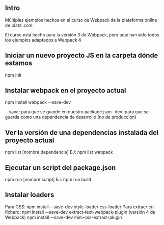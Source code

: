Intro
-----
Múltiples ejemplos hechos en el curso de Webpack de la plataforma online de platzi.com

El curso está hecho para la versión 3 de Webpack, pero aquí han sido todos los ejemplos adaptados a Webpack 4

Iniciar un nuevo proyecto JS en la carpeta dónde estamos
--------------------------------------------------------
npm init

Instalar webpack en el proyecto actual
--------------------------------------
npm install webpack --save-dev

--save: para que se guarde en nuestro package.json
-dev: para que se guarde como una dependencia de desarrollo (no de producción)

Ver la versión de una dependencias instalada del proyecto actual
----------------------------------------------------------------
npm list [nombre dependencia]
EJ: npm list webpack

Ejecutar un script del package.json
-----------------------------------
npm run [nombre script]
EJ: npm run build

Instalar loaders
----------------
Para CSS: npm install --save-dev style-loader css-loader
Para extraer en fichero: 
npm install --save-dev extract-text-webpack-plugin
(versión 4 de Webpack) npm install --save-dev mini-css-extract-plugin